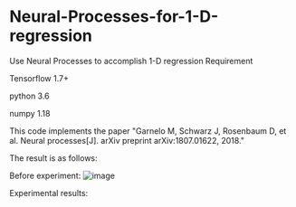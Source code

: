 # Neural-Processes-for-1-D-regression
Use Neural Processes to accomplish 1-D regression
Requirement

Tensorflow 1.7+

python 3.6

numpy 1.18

This code implements the paper "Garnelo M, Schwarz J, Rosenbaum D, et al. Neural processes[J]. arXiv preprint arXiv:1807.01622, 2018."

The result is as follows:

Before experiment:
![image](https://raw.githubusercontent.com/xy1234552/Neural-Processes-for-1-D-regression/master/Fig/Before%20experiments.png)

Experimental results:
